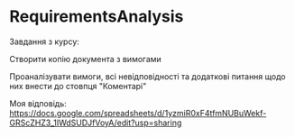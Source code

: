 # RequirementsAnalysis

Завдання з курсу:

Створити копію документа з вимогами

Проаналізувати вимоги, всі невідповідності та додаткові питання щодо них внести до стовпця "Коментарі"

Моя відповідь:
https://docs.google.com/spreadsheets/d/1yzmiR0xF4tfmNUBuWekf-GRScZHZ3_1IWdSUDJfVoyA/edit?usp=sharing

